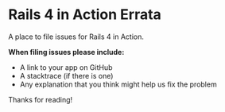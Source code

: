 Rails 4 in Action Errata
====

A place to file issues for Rails 4 in Action.

**When filing issues please include:**

* A link to your app on GitHub
* A stacktrace (if there is one)
* Any explanation that you think might help us fix the problem

Thanks for reading!
